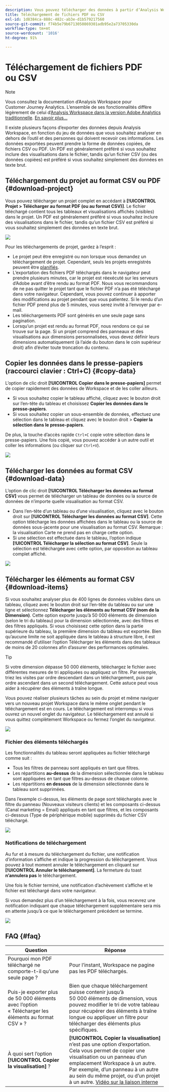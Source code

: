 ```yaml
---
description: Vous pouvez télécharger des données à partir dʼAnalysis Workspace aux formats PDF et CSV, ou en les copiant.
title: Téléchargement de fichiers PDF ou CSV
exl-id: 1d8384ca-888c-482c-ab3e-d1b579217560
source-git-commit: f74b5e79b6713050869301adb95e2a73705330da
workflow-type: tm+mt
source-wordcount: '1016'
ht-degree: 91%

---
```


# Téléchargement de fichiers PDF ou CSV

>[!NOTE]
>
>Vous consultez la documentation d’Analysis Workspace pour Customer Journey Analytics. L’ensemble de ses fonctionnalités diffère légèrement de celui d’[Analysis Workspace dans la version Adobe Analytics traditionnelle](https://experienceleague.adobe.com/docs/analytics/analyze/analysis-workspace/home.html). [En savoir plus...](/help/getting-started/cja-aa.md)

Il existe plusieurs façons dʼexporter des données depuis Analysis Workspace, en fonction du jeu de données que vous souhaitez analyser en dehors de lʼoutil et des personnes qui doivent recevoir ces informations. Les données exportées peuvent prendre la forme de données copiées, de fichiers CSV ou PDF. Un PDF est généralement préféré si vous souhaitez inclure des visualisations dans le fichier, tandis quʼun fichier CSV (ou des données copiées) est préféré si vous souhaitez simplement des données en texte brut.

## Téléchargement du projet au format CSV ou PDF {#download-project}

Vous pouvez télécharger un projet complet en accédant à **[!UICONTROL Projet > Télécharger au format PDF (ou au format CSV)]**. Le fichier téléchargé contient tous les tableaux et visualisations affichés (visibles) dans le projet. Un PDF est généralement préféré si vous souhaitez inclure des visualisations dans le fichier, tandis quʼun fichier CSV est préféré si vous souhaitez simplement des données en texte brut.

![](assets/download-project.png)

Pour les téléchargements de projet, gardez à lʼesprit :

* Le projet peut être enregistré ou non lorsque vous demandez un téléchargement de projet. Cependant, seuls les projets enregistrés peuvent être [planifiés](https://experienceleague.adobe.com/docs/analytics/analyze/analysis-workspace/curate-share/t-schedule-report.html).
* Lʼexportation des fichiers PDF téléchargés dans le navigateur peut prendre plusieurs minutes, car le projet est réexécuté sur les serveurs dʼAdobe avant dʼêtre rendu au format PDF. Nous vous recommandons de ne pas quitter le projet tant que le fichier PDF n’a pas été téléchargé dans votre navigateur. Cependant, vous pouvez continuer à apporter des modifications au projet pendant que vous patientez. Si le rendu dʼun fichier PDF prend plus de 5 minutes, vous serez invité à l’envoyer par e-mail.
* Les téléchargements PDF sont générés en une seule page sans pagination.
* Lorsquʼun projet est rendu au format PDF, nous rendons ce qui se trouve sur la page. Si un projet comprend des panneaux et des visualisations aux dimensions personnalisées, vous devez définir leurs dimensions automatiquement (à l’aide du bouton dans le coin supérieur droit) afin d’éviter toute troncation du contenu.

## Copier les données dans le presse-papiers (raccourci clavier : Ctrl+C) {#copy-data}

Lʼoption de clic droit **[!UICONTROL Copier dans le presse-papiers]** permet de copier rapidement des données de Workspace et de les coller ailleurs.

* Si vous souhaitez copier le tableau affiché, cliquez avec le bouton droit sur lʼen-tête du tableau et choisissez **Copier les données dans le presse-papiers**.
* Si vous souhaitez copier un sous-ensemble de données, effectuez une sélection dans le tableau et cliquez avec le bouton droit > **Copier la sélection dans le presse-papiers**.

De plus, la touche dʼaccès rapide `Ctrl+C` copie votre sélection dans le presse-papiers. Une fois copié, vous pouvez accéder à un autre outil et coller les informations (ou cliquer sur `Ctrl+V`).

![](assets/copy-selection.png)

## Télécharger les données au format CSV {#download-data}

Lʼoption de clic droit **[!UICONTROL Télécharger les données au format CSV]** vous permet de télécharger un tableau de données ou la source de données de nʼimporte quelle visualisation au format CSV.

* Dans lʼen-tête dʼun tableau ou dʼune visualisation, cliquez avec le bouton droit sur **[!UICONTROL Télécharger les données au format CSV]**. Cette option télécharge les données affichées dans le tableau ou la source de données sous-jacente pour une visualisation au format CSV. Remarque : la visualisation Carte ne prend pas en charge cette option.
* Si une sélection est effectuée dans le tableau, lʼoption indique **[!UICONTROL Télécharger la sélection au format CSV]**. Seule la sélection est téléchargée avec cette option, par opposition au tableau complet affiché.

![](assets/download-data-viz.png)

## Télécharger les éléments au format CSV {#download-items}

Si vous souhaitez analyser plus de 400 lignes de données visibles dans un tableau, cliquez avec le bouton droit sur lʼen-tête du tableau ou sur une ligne et sélectionnez **Télécharger les éléments au format CSV (nom de la Dimension)**. Cette option exporte jusqu’à 50 000 éléments de dimension (selon le tri du tableau) pour la dimension sélectionnée, avec des filtres et des filtres appliqués. Si vous choisissez cette option dans la partie supérieure du tableau, la première dimension du tableau est exportée. Bien quʼaucune limite ne soit appliquée dans le tableau à structure libre, il est recommandé dʼutiliser lʼoption Télécharger les éléments dans des tableaux de moins de 20 colonnes afin dʼassurer des performances optimales.

>[!TIP]
>
> Si votre dimension dépasse 50 000 éléments, téléchargez le fichier avec différentes mesures de tri appliquées ou appliquez un filtre. Par exemple, triez les visites par ordre descendant dans un téléchargement, puis par ordre ascendant dans un second téléchargement. Cette astuce peut vous aider à récupérer des éléments à traîne longue.

Vous pouvez réaliser plusieurs tâches au sein du projet et même naviguer vers un nouveau projet Workspace dans le même onglet pendant le téléchargement est en cours. Le téléchargement est interrompu si vous ouvrez un nouvel onglet du navigateur. Le téléchargement est annulé si vous quittez complètement Workspace ou fermez lʼonglet du navigateur.

![](assets/download-items.png)

### Fichier des éléments téléchargés

Les fonctionnalités du tableau seront appliquées au fichier téléchargé comme suit :

* Tous les filtres de panneau sont appliqués en tant que filtres.
* Les répartitions **au-dessus** de la dimension sélectionnée dans le tableau sont appliquées en tant que filtres au-dessus de chaque colonne.
* Les répartitions **en dessous** de la dimension sélectionnée dans le tableau sont supprimées.

Dans l’exemple ci-dessus, les éléments de page sont téléchargés avec le filtre du panneau (Nouveaux visiteurs clients) et les composants ci-dessus (Canal marketing = Email) appliqués en tant que filtres, et les composants ci-dessous (Type de périphérique mobile) supprimés du fichier CSV téléchargé.

![](assets/downloaded-file.png)

### Notifications de téléchargement

Au fur et à mesure du téléchargement du fichier, une notification dʼinformation sʼaffiche et indique la progression du téléchargement. Vous pouvez à tout moment annuler le téléchargement en cliquant sur **[!UICONTROL Annuler le téléchargement]**. La fermeture du toast **nʼannulera pas** le téléchargement.

Une fois le fichier terminé, une notification dʼachèvement sʼaffiche et le fichier est téléchargé dans votre navigateur.

Si vous demandez plus dʼun téléchargement à la fois, vous recevrez une notification indiquant que chaque téléchargement supplémentaire sera mis en attente jusquʼà ce que le téléchargement précédent se termine.

![](assets/toast.png)

## FAQ {#faq}

| Question | Réponse |
| --- | --- |
| Pourquoi mon PDF téléchargé ne comporte-t-il quʼune seule page ? | Pour lʼinstant, Workspace ne pagine pas les PDF téléchargés. |
| Puis-je exporter plus de 50 000 éléments avec lʼoption « Télécharger les éléments au format CSV » ? | Bien que chaque téléchargement puisse contenir jusquʼà 50 000 éléments de dimension, vous pouvez modifier le tri de votre tableau pour récupérer des éléments à traîne longue ou appliquer un filtre pour télécharger des éléments plus spécifiques. |
| À quoi sert l’option **[!UICONTROL Copier la visualisation]** ? | **[!UICONTROL Copier la visualisation]** nʼest pas une option dʼexportation. Cela vous permet de copier une visualisation ou un panneau dʼun emplacement Workspace à un autre. Par exemple, dʼun panneau à un autre au sein du même projet, ou dʼun projet à un autre. [Vidéo sur la liaison interne](https://experienceleague.adobe.com/docs/analytics-learn/tutorials/analysis-workspace/visualizations/intra-linking-in-analysis-workspace.html) |
